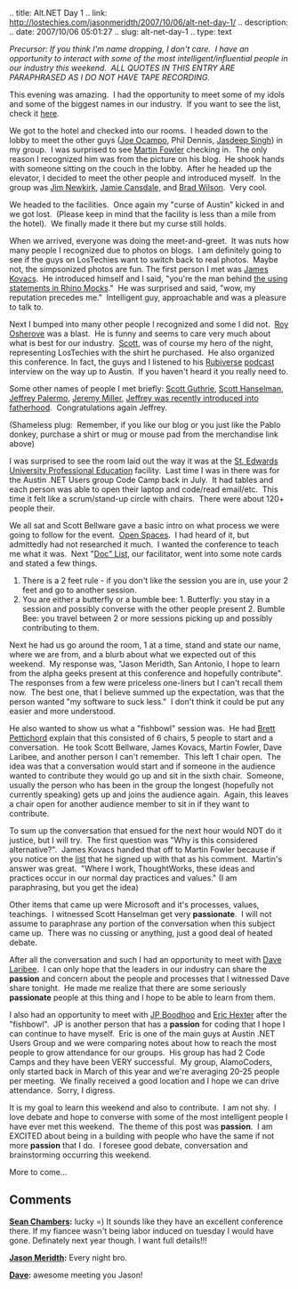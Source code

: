 .. title: Alt.NET Day 1
.. link: http://lostechies.com/jasonmeridth/2007/10/06/alt-net-day-1/
.. description: 
.. date: 2007/10/06 05:01:27
.. slug: alt-net-day-1
.. type: text


_Precursor: If you think I'm name dropping, I don't care.  I have an opportunity to interact with some of the most intelligent/influential people in our industry this weekend.  ALL QUOTES IN THIS ENTRY ARE PARAPHRASED AS I DO NOT HAVE TAPE RECORDING._

This evening was amazing.  I had the opportunity to meet some of my idols and some of the biggest names in our industry.  If you want to see the list, check it [here](http://www.altnetconf.com/participants). 

We got to the hotel and checked into our rooms.  I headed down to the lobby to meet the other guys ([Joe Ocampo](http://blog.agilejoe.com), Phil Dennis, [Jasdeep Singh](http://www.lostechies.com/blogs/jasdeep_singh)) in my group.  I was surprised to see [Martin Fowler](http://www.martinfowler.com) checking in.  The only reason I recognized him was from the picture on his blog.  He shook hands with someone sitting on the couch in the lobby.  After he headed up the elevator, I decided to meet the other people and introduced myself.  In the group was [Jim Newkirk](http://blogs.msdn.com/jamesnewkirk/), [Jamie Cansdale,](http://weblogs.asp.net/nunitaddin/) and [Brad Wilson](http://www.agileprogrammer.com/dotnetguy).  Very cool.

We headed to the facilities.  Once again my "curse of Austin" kicked in and we got lost.  (Please keep in mind that the facility is less than a mile from the hotel).  We finally made it there but my curse still holds.

When we arrived, everyone was doing the meet-and-greet.  It was nuts how many people I recognized due to photos on blogs.  I am definitely going to see if the guys on LosTechies want to switch back to real photos.  Maybe not, the simpsonized photos are fun. The first person I met was [James Kovacs](http://www.jameskovacs.com/blog/).  He introduced himself and I said, "you're the man behind [the using statements in Rhino Mocks](http://www.jameskovacs.com/blog/RhinoMocks305ReleasedWithExplicitRecordPlayback.aspx)."  He was surprised and said, "wow, my reputation precedes me."  Intelligent guy, approachable and was a pleasure to talk to.

Next I bumped into many other people I recognized and some I did not.  [Roy Osherove](http://weblogs.asp.net/rosherove/) was a blast.  He is funny and seems to care very much about what is best for our industry.  [Scott](http://codebetter.com/blogs/scott.bellware/), was of course my hero of the night, representing LosTechies with the shirt he purchased.  He also organized this conference. In fact, the guys and I listened to his [Rubiverse](http://www.rubiverse.com) [podcast](http://static.rubiverse.com/podcasts/2-scott-bellware-on-microsoft-and-ruby.mp3) interview on the way up to Austin.  If you haven't heard it you really need to.

Some other names of people I met briefly: [Scott Guthrie](http://weblogs.asp.net/scottgu/), [Scott Hanselman](http://www.hanselman.com/), [Jeffrey Palermo](http://www.jeffreypalermo.com/), [Jeremy Miller](http://codebetter.com/blogs/jeremy.miller/default.aspx), [Jeffrey was recently introduced into fatherhood](http://codebetter.com/blogs/jeffrey.palermo/archive/2007/09/12/two-exciting-announcements-baby-and-ineta.aspx).  Congratulations again Jeffrey.

(Shameless plug:  Remember, if you like our blog or you just like the Pablo donkey, purchase a shirt or mug or mouse pad from the merchandise link above)

I was surprised to see the room laid out the way it was at the [St. Edwards University Professional Education](http://www.pec.stedwards.edu/index.asp) facility.  Last time I was in there was for the Austin .NET Users group Code Camp back in July.  It had tables and each person was able to open their laptop and code/read email/etc.  This time it felt like a scrum/stand-up circle with chairs.  There were about 120+ people their.

We all sat and Scott Bellware gave a basic intro on what process we were going to follow for the event.  [Open Spaces](http://www.openspaceworld.org/).  I had heard of it, but admittedly had not researched it much.  I wanted the conference to teach me what it was.  Next "[Doc" List](http://blogs.dovetailsoftware.com/blogs/slist/default.aspx), our facilitator, went into some note cards and stated a few things.

  1. There is a 2 feet rule - if you don't like the session you are in, use your 2 feet and go to another session.
  2. You are either a butterfly or a bumble bee:
    1. Butterfly: you stay in a session and possibly converse with the other people present
    2. Bumble Bee: you travel between 2 or more sessions picking up and possibly contributing to them.

Next he had us go around the room, 1 at a time, stand and state our name, where we are from, and a blurb about what we expected out of this weekend.  My response was, "Jason Meridth, San Antonio, I hope to learn from the alpha geeks present at this conference and hopefully contribute".  The responses from a few were priceless one-liners but I can't recall them now.  The best one, that I believe summed up the expectation, was that the person wanted "my software to suck less."  I don't think it could be put any easier and more understood.

He also wanted to show us what a "fishbowl" session was.  He had [Brett Pettichord](http://www.io.com/~wazmo/blog) explain that this consisted of 6 chairs, 5 people to start and a conversation.  He took Scott Bellware, James Kovacs, Martin Fowler, Dave Laribee, and another person I can't remember.  This left 1 chair open.  The idea was that a conversation would start and if someone in the audience wanted to contribute they would go up and sit in the sixth chair.  Someone, usually the person who has been in the group the longest (hopefully not currently speaking) gets up and joins the audience again.  Again, this leaves a chair open for another audience member to sit in if they want to contribute.

To sum up the conversation that ensued for the next hour would NOT do it justice, but I will try.  The first question was "Why is this considered alternative?".  James Kovacs handed that off to Martin Fowler because if you notice on the [list](http://www.altnetconf.com/participants) that he signed up with that as his comment.  Martin's answer was great.  "Where I work, ThoughtWorks, these ideas and practices occur in our normal day practices and values." (I am paraphrasing, but you get the idea) 

Other items that came up were Microsoft and it's processes, values, teachings.  I witnessed Scott Hanselman get very **passionate**.  I will not assume to paraphrase any portion of the conversation when this subject came up.  There was no cussing or anything, just a good deal of heated debate.

After all the conversation and such I had an opportunity to meet with [Dave Laribee](http://codebetter.com/blogs/david_laribee/).  I can only hope that the leaders in our industry can share the **passion** and concern about the people and processes that I witnessed Dave share tonight.  He made me realize that there are some seriously **passionate** people at this thing and I hope to be able to learn from them.

I also had an opportunity to meet with [JP Boodhoo](http://www.jpboodhoo.com/) and [Eric Hexter](http://legacycoder.com/) after the "fishbowl".  JP is another person that has a **passion** for coding that I hope I can continue to have myself.  Eric is one of the main guys at Austin .NET Users Group and we were comparing notes about how to reach the most people to grow attendance for our groups.  His group has had 2 Code Camps and they have been VERY successful.  My group, AlamoCoders, only started back in March of this year and we're averaging 20-25 people per meeting.  We finally received a good location and I hope we can drive attendance.  Sorry, I digress.

It is my goal to learn this weekend and also to contribute.  I am not shy.  I love debate and hope to converse with some of the most intelligent people I have ever met this weekend.  The theme of this post was **passion**.  I am EXCITED about being in a building with people who have the same if not more **passion** that I do.  I foresee good debate, conversation and brainstorming occurring this weekend.

More to come...

## Comments

**[Sean Chambers](#153 "2007-10-06 13:49:49"):** lucky =) It sounds like they have an excellent conference there. If my fiancee wasn't being labor induced on tuesday I would have gone. Definately next year though. I want full details!!!

**[Jason Meridth](#154 "2007-10-06 14:57:33"):** Every night bro.

**[Dave](#155 "2007-10-10 16:06:16"):** awesome meeting you Jason!

